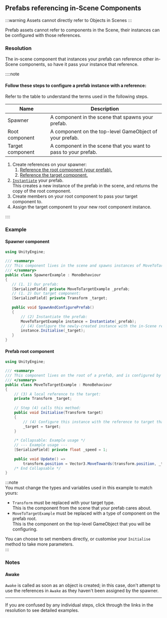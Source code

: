 ## Prefabs referencing in-Scene Components

:::warning
Assets cannot directly refer to Objects in Scenes
:::

Prefab assets cannot refer to components in the Scene, their instances can be configured with those references.  

### Resolution
The in-scene component that instances your prefab can reference other in-Scene components, so have it pass your instance that reference.

::::note  
#### Follow these steps to configure a prefab instance with a reference:
Refer to the table to understand the terms used in the following steps.

| Name             | Description                                                    |
|------------------|----------------------------------------------------------------|
| Spawner          | A component in the scene that spawns your prefab.              |
| Root component   | A component on the top-level GameObject of your prefab.        |
| Target component | A component in the scene that you want to pass to your prefab. |

1. Create references on your spawner:
   1. [Reference the root component (your prefab).](References%20To%20Prefabs.md)
   1. [Reference the target component.](Serializing%20Component%20References.md)
1. [`Instantiate`](https://docs.unity3d.com/ScriptReference/Object.Instantiate.html) your prefab.  
  This creates a new instance of the prefab in the scene, and returns the copy of the root component.
1. Create members on your root component to pass your target component to.
1. Assign the target component to your new root component instance.  

::::
### Example
#### Spawner component
```csharp
using UnityEngine;

/// <summary>
/// This component lives in the scene and spawns instances of MoveToTargetExample.
/// </summary>
public class SpawnerExample : MonoBehaviour
{
   // (1. 1) Our prefab:
   [SerializeField] private MoveToTargetExample _prefab; 
   // (1. 2) Our target component:
   [SerializeField] private Transform _target;
   
   public void SpawnAndConfigurePrefab()
   {
       // (2) Instantiate the prefab:
       MoveToTargetExample instance = Instantiate(_prefab);
       // (4) Configure the newly-created instance with the in-Scene reference:
       instance.Initialise(_target);
   }
}
```

#### Prefab root component
```csharp
using UnityEngine;

/// <summary>
/// This component lives on the root of a prefab, and is configured by SpawnerExample after it's instanced.
/// </summary>
public class MoveToTargetExample : MonoBehaviour
{
    // (3) A local reference to the target:
    private Transform _target;
    
    // Step (4) calls this method:
    public void Initialise(Transform target)
    {
        // (4) Configure this instance with the reference to target that was passed from the spawner.
        _target = target;
    }
    
    /* Collapsable: Example usage */
    // --- Example usage ---
    [SerializeField] private float _speed = 1;
    
    public void Update() =>
        transform.position = Vector3.MoveTowards(transform.position, _target.position, _speed * Time.deltaTime);
    /* End Collapsable */
}
```

:::note  
You must change the types and variables used in this example to match yours:
- `Transform` must be replaced with your target type.  
   This is the component from the scene that your prefab cares about.
- `MoveToTargetExample` must be replaced with a type of component on the prefab root.  
   This is the component on the top-level GameObject that you will be configuring.

You can choose to set members directly, or customise your `Initialise` method to take more parameters.  
:::

### Notes
#### Awake
`Awake` is called as soon as an object is created; in this case, don't attempt to use the references in `Awake` as they haven't been assigned by the spawner.

---

If you are confused by any individual steps, click through the links in the resolution to see detailed examples.
